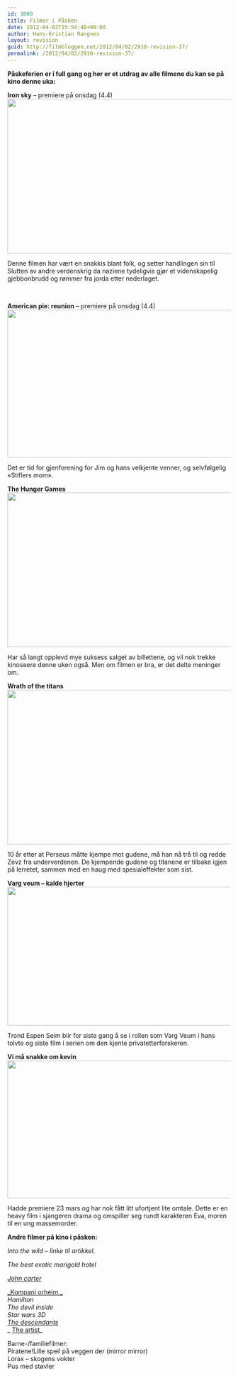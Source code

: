 ```yaml
---
id: 3009
title: Filmer i Påsken
date: 2012-04-02T15:54:48+00:00
author: Hans-Kristian Rangnes
layout: revision
guid: http://filmbloggen.net/2012/04/02/2910-revision-37/
permalink: /2012/04/02/2910-revision-37/
---
```

**Påskeferien er i full gang og her er et utdrag av alle filmene du kan se på kino denne uka:** 

**Iron sky** &#8211; premiere på onsdag (4.4)  
<a href="http://filmbloggen.net/?attachment_id=2987" rel="attachment wp-att-2987"><img class="alignnone size-large wp-image-2987" style="border-style: initial;border-color: initial;border-width: 0px" src="http://filmbloggen.net/wp-content/uploads//2012/04/Iron-Sky-5-620x348.jpg" alt="" width="620" height="348" /></a>

Denne filmen har vært en snakkis blant folk, og setter handlingen sin til Slutten av andre verdenskrig da naziene tydeligvis gjør et videnskapelig gjebbonbrudd og rømmer fra jorda etter nederlaget.

<div class="video-shortcode">
</div>

&nbsp;

**American pie: reunion** &#8211; premiere på onsdag (4.4)  
<img class="alignnone size-large wp-image-2988" src="http://filmbloggen.net/wp-content/uploads//2012/04/american_reunion_5-620x333.jpg" alt="" width="620" height="333" /> 

Det er tid for gjenforening for Jim og hans velkjente venner, og selvfølgelig &laquo;Stiflers mom&raquo;.

<div class="video-shortcode">
</div>

**The Hunger Games**  
<img class="alignnone size-large wp-image-2989" src="http://filmbloggen.net/wp-content/uploads//2012/04/The-Hunger-Games-bilde-4-620x348.jpg" alt="" width="620" height="348" /> 

Har så langt opplevd mye suksess salget av billettene, og vil nok trekke kinoseere denne uken også. Men om filmen er bra, er det delte meninger om.

<div class="video-shortcode">
</div>

**Wrath of the titans**  
<img class="alignnone size-large wp-image-2990" src="http://filmbloggen.net/wp-content/uploads//2012/04/wrath-of-the-titans-whysoblu.com-9-1024x576-620x348.jpg" alt="" width="620" height="348" /> 

10 år etter at Perseus måtte kjempe mot gudene, må han nå trå til og redde Zevz fra underverdenen. De kjempende gudene og titanene er tilbake igjen på lerretet, sammen med en haug med spesialeffekter som sist.

<div class="video-shortcode">
</div>

**Varg veum &#8211; kalde hjerter**  
<img class="alignnone size-large wp-image-2991" src="http://filmbloggen.net/wp-content/uploads//2012/04/Varg-Veum-%E2%80%93-Kalde-hjerter-Kopi-620x312.jpg" alt="" width="620" height="312" /> 

Trond Espen Seim blir for siste gang å se i rollen som Varg Veum i hans tolvte og siste film i serien om den kjente privatetterforskeren.

<div class="video-shortcode">
</div>

**Vi må snakke om kevin**  
<img class="alignnone size-large wp-image-2992" src="http://filmbloggen.net/wp-content/uploads//2012/04/We-Need-to-Talk-About-Kevin-620x310.jpg" alt="" width="620" height="310" /> 

Hadde premiere 23 mars og har nok fått litt ufortjent lite omtale. Dette er en heavy film i sjangeren drama og omspiller seg rundt karakteren Eva, moren til en ung massemorder.

<div class="video-shortcode">
</div>

**Andre filmer på kino i påsken:**

_Into the wild &#8211; linke til artikkel._

_The best exotic marigold hotel_

_[John carter](http://wp.me/p1HlbS-Jl)_

[_Kompani orheim _  
](http://wp.me/p1HlbS-IC)  _Hamilton_  
 _The devil inside_  
 _Star wars 3D_  
[ _The descendants_  
](http://wp.me/p1HlbS-GD) _ [The artist](http://wp.me/p1HlbS-IA)_

Barne-/familiefilmer:  
Piratene!Lille speil på veggen der (mirror mirror)  
Lorax &#8211; skogens vokter  
Pus med støvler

&nbsp;

&nbsp;